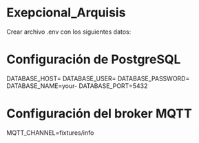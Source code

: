 # Exepcional_Arquisis

Crear archivo .env con los siguientes datos:

# Configuración de PostgreSQL
DATABASE_HOST=
DATABASE_USER=
DATABASE_PASSWORD=
DATABASE_NAME=your-
DATABASE_PORT=5432

# Configuración del broker MQTT
MQTT_CHANNEL=fixtures/info
